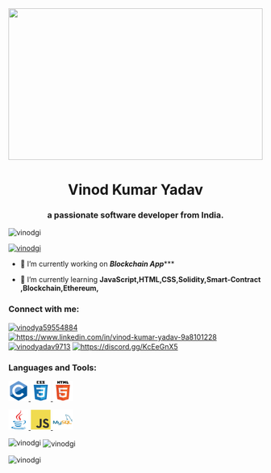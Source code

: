 
<img width="100%" height="300px" src="https://blogs.iadb.org/caribbean-dev-trends/wp-content/uploads/sites/34/2017/12/Blockchain1.jpg">
<h1 align="center"> Vinod Kumar Yadav</h1>
<h3 align="center">a passionate software developer from India.</h3>

<p align="left"> <img src="https://komarev.com/ghpvc/?username=vinodgi&label=Profile%20views&color=0e75b6&style=flat" alt="vinodgi" /> </p>

<p align="left"> <a href="https://github.com/ryo-ma/github-profile-trophy"><img src="https://github-profile-trophy.vercel.app/?username=vinodgi" alt="vinodgi" /></a> </p>

- 🔭 I’m currently working on ***Blockchain App******

- 🌱 I’m currently learning **JavaScript,HTML,CSS,Solidity,Smart-Contract ,Blockchain,Ethereum,**

<h3 align="left">Connect with me:</h3>
<p align="left">
<a href="https://twitter.com/vinodya59554884" target="blank"><img align="center" src="https://raw.githubusercontent.com/rahuldkjain/github-profile-readme-generator/master/src/images/icons/Social/twitter.svg" alt="vinodya59554884" height="30" width="40" /></a>
<a href="https://linkedin.com/in/https://www.linkedin.com/in/vinod-kumar-yadav-9a8101228" target="blank"><img align="center" src="https://raw.githubusercontent.com/rahuldkjain/github-profile-readme-generator/master/src/images/icons/Social/linked-in-alt.svg" alt="https://www.linkedin.com/in/vinod-kumar-yadav-9a8101228" height="30" width="40" /></a>
<a href="https://instagram.com/vinodyadav9713" target="blank"><img align="center" src="https://raw.githubusercontent.com/rahuldkjain/github-profile-readme-generator/master/src/images/icons/Social/instagram.svg" alt="vinodyadav9713" height="30" width="40" /></a>
<a href="https://discord.gg/https://discord.gg/KcEeGnX5" target="blank"><img align="center" src="https://raw.githubusercontent.com/rahuldkjain/github-profile-readme-generator/master/src/images/icons/Social/discord.svg" alt="https://discord.gg/KcEeGnX5" height="30" width="40" /></a>
</p>

<h3 align="left">Languages and Tools:</h3>
<p align="left"> <a href="https://www.cprogramming.com/" target="_blank" rel="noreferrer"> <img src="https://raw.githubusercontent.com/devicons/devicon/master/icons/c/c-original.svg" alt="c" width="40" height="40"/> </a> <a href="https://www.w3schools.com/css/" target="_blank" rel="noreferrer"> <img src="https://raw.githubusercontent.com/devicons/devicon/master/icons/css3/css3-original-wordmark.svg" alt="css3" width="40" height="40"/> </a> <a href="https://www.w3.org/html/" target="_blank" rel="noreferrer"> <img src="https://raw.githubusercontent.com/devicons/devicon/master/icons/html5/html5-original-wordmark.svg" alt="html5" width="40" height="40"/> </a>

  
  <a href="https://www.java.com" target="_blank" rel="noreferrer"> <img src="https://raw.githubusercontent.com/devicons/devicon/master/icons/java/java-original.svg" alt="java" width="40" height="40"/> </a> <a href="https://developer.mozilla.org/en-US/docs/Web/JavaScript" target="_blank" rel="noreferrer"> <img src="https://raw.githubusercontent.com/devicons/devicon/master/icons/javascript/javascript-original.svg" alt="javascript" width="40" height="40"/> </a> <a href="https://www.mysql.com/" target="_blank" rel="noreferrer"> <img src="https://raw.githubusercontent.com/devicons/devicon/master/icons/mysql/mysql-original-wordmark.svg" alt="mysql" width="40" height="40"/> </a> </p>

<p><img align="left" src="https://github-readme-stats.vercel.app/api/top-langs?username=vinodgi&show_icons=true&locale=en&layout=compact" alt="vinodgi" /></p>

<p>&nbsp;<img align="center" src="https://github-readme-stats.vercel.app/api?username=vinodgi&show_icons=true&locale=en" alt="vinodgi" /></p>

<p><img align="center" src="https://github-readme-streak-stats.herokuapp.com/?user=vinodgi&" alt="vinodgi" /></p>
